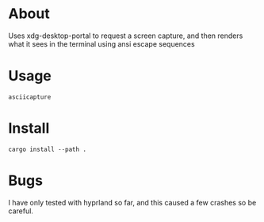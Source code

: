 
# About

Uses xdg-desktop-portal to request a screen capture, and then renders what it sees in the terminal using ansi escape sequences


# Usage

`asciicapture`

# Install

`cargo install --path .`

# Bugs

I have only tested with hyprland so far, and this caused a few crashes so be careful.
